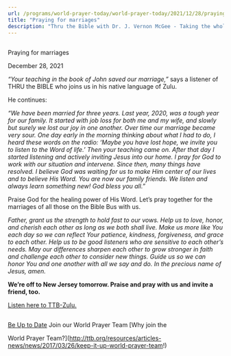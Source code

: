 ```yaml
---
url: /programs/world-prayer-today/world-prayer-today/2021/12/28/praying-for-marriages
title: "Praying for marriages"
description: "Thru the Bible with Dr. J. Vernon McGee - Taking the whole Word to the whole world"
---
```







## 
 Praying for marriages


December 28, 2021




*“Your teaching in the book of John saved our marriage,”* says a listener of THRU the BIBLE who joins us in his native language of Zulu.   


He continues: 

*“We have been married for three years. Last year, 2020, was a tough year for our family. It started with job loss for both me and my wife, and slowly but surely we lost our joy in one another. Over time our marriage became very sour. One day early in the morning thinking about what I had to do, I heard these words on the radio: ‘Maybe you have lost hope, we invite you to listen to the Word of life.’ Then your teaching came on. After that day I started listening and actively inviting Jesus into our home. I pray for God to work with our situation and intervene. Since then, many things have resolved. I believe God was waiting for us to make Him center of our lives and to believe His Word. You are now our family friends. We listen and always learn something new! God bless you all.”*

Praise God for the healing power of His Word. Let’s pray together for the marriages of all those on the Bible Bus with us.

*Father, grant us the strength to hold fast to our vows. Help us to love, honor, and cherish each other as long as we both shall live. Make us more like You each day so we can reflect Your patience, kindness, forgiveness, and grace to each other.* *Help us to be good listeners who are sensitive to each other’s needs. May our differences sharpen each other to grow stronger in faith and challenge each other to consider new things. Guide us so we can honor You and one another with all we say and do. In the precious name of Jesus, amen.*

**We’re off to New Jersey tomorrow. Praise and pray with us and invite a friend, too.**

[Listen here to TTB-Zulu.](https://ttb.twr.org/home/day,0441/language,ZUL)







## 




[Be Up to Date](http://feeds.feedburner.com/WorldPrayerToday "World Prayer Today RSS Feed")
Join our World Prayer Team
[Why join the  

World Prayer Team?](http://ttb.org/resources/articles-news/news/2017/03/26/keep-it-up-world-prayer-team!)




